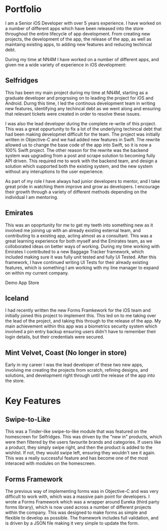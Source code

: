 # Portfolio

I am a Senior iOS Developer with over 5 years experience. I have worked on a number of different apps which have been released into the store throughout the entire lifecycle of app development. From creating new projects, the development of the app, the release of the app, as well as maintaing existing apps, to adding new features and reducing techincal debt. 

During my time at NN4M I have worked on a number of different apps, and given me a wide variety of experience in iOS development:

## Selfridges
This has been my main project during my time at NN4M, starting as a graduate developer and progrssing on to leading the project for iOS and Android. Durng this time, I led the continous development team in writing new features, identifying any techincal debt as we went along and ensuring that relevant tickets were created in order to resolve these issues.

I was also the lead developer during the complete re-write of this project. This was a great oppurtunity to fix a lot of the underlying techincal debt that had been making developmet difficult for the team. The project was initially written in Objective-C and we had added new features in Swift. The rewrite allowed us to change the base code of the app into Swift, so it is now a 100% Swift project. The other reason for the rewrite was the backend system was upgrading from a post and scrape solution to becoming fully API driven. This required me to work with the backend team, and design a solution which supported both the existing system, and the new system without any interuptions to the user experience.

As part of my role I have always had junior developers to mentor, and I take great pride in watching them improve and grow as developers. I encourage their growth through a variety of different methods depending on the individual I am mentoring.

## Emirates

This was an opoprtunity for me to get my teeth into something new as it involved me joining up with an already existing external team, and contributing to a existing app, acting almost as a consultant. This was a great learning experience for both myself and the Emirates team, as we colloborated ideas on better ways of working. During my time working with Emirates I contributed to a new Baggage Tracker framework, which included making sure it was fully unit tested and fully UI Tested. After this framework, I have continued writing UI Tests for their already existing features, which is something I am working with my line manager to expand on within my current company.

Demo App Store

## Iceland

I had recently written the new Forms Framkework for the iOS team and initially joined this project to implement this. This led on to me taking over the lead of the project, and taking this through to the release of the app. My main achievement within this app was a biometrics security system which involved a pin entry backup ensuring users didn't have to remember their login details, but their credentials were secured.

## Mint Velvet, Coast (No longer in store)
Early in my career I was the lead developer of these two new apps, involving me creating the projects from scratch, refining designs, and solutions, and development right through until the release of the app into the store.

# Key Features

## Swipe-to-Like
This was a Tinder-like swipe-to-like module that was featured on the homescreen for Selfridges. This was driven by the "new in" products, which were then filtered by the users favourite brands and categories. If users like a product, they simply swipe right, and then the product is added to the wishlist. If not, they would swipe left, ensuring they wouldn't see it again. This was a really successful feature and has become one of the most interaced with modules on the homescreen.

## Forms Framework
The previous way of implementing forms was in Objective-C and was very difficult to work with, which was a massive pain point for developers. I wrote a Forms Framework which was a wrapper around Eureka (third party forms library), which is now used across a number of different projects within the company. This was designed to make forms as simple and flexible to develop as possible. The framework includes full validation, and is driven by a JSON file making it very simple to update the form.
